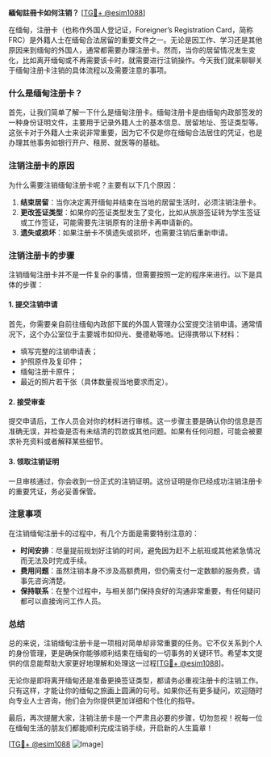 **緬甸註冊卡如何注销？** [[TG💪+ @esim1088](https://t.me/s/esim1088)]

在缅甸，注册卡（也称作外国人登记证，Foreigner’s Registration Card，简称FRC）是外籍人士在缅甸合法居留的重要文件之一。无论是因工作、学习还是其他原因来到缅甸的外国人，通常都需要办理注册卡。然而，当你的居留情况发生变化，比如离开缅甸或不再需要该卡时，就需要进行注销操作。今天我们就来聊聊关于缅甸注册卡注销的具体流程以及需要注意的事项。

### 什么是缅甸注册卡？

首先，让我们简单了解一下什么是缅甸注册卡。缅甸注册卡是由缅甸内政部签发的一种身份证明文件，主要用于记录外籍人士的基本信息、居留地址、签证类型等。这张卡对于外籍人士来说非常重要，因为它不仅是你在缅甸合法居住的凭证，也是办理其他事务如银行开户、租房、就医等的基础。

### 注销注册卡的原因

为什么需要注销缅甸注册卡呢？主要有以下几个原因：

1. **结束居留**：当你决定离开缅甸并结束在当地的居留生活时，必须注销注册卡。
2. **更改签证类型**：如果你的签证类型发生了变化，比如从旅游签证转为学生签证或工作签证，可能需要先注销原有的注册卡再申请新的。
3. **遗失或损坏**：如果注册卡不慎遗失或损坏，也需要注销后重新申请。

### 注销注册卡的步骤

注销缅甸注册卡并不是一件复杂的事情，但需要按照一定的程序来进行。以下是具体的步骤：

#### 1. 提交注销申请

首先，你需要亲自前往缅甸内政部下属的外国人管理办公室提交注销申请。通常情况下，这个办公室位于主要城市如仰光、曼德勒等地。记得携带以下材料：
- 填写完整的注销申请表；
- 护照原件及复印件；
- 缅甸注册卡原件；
- 最近的照片若干张（具体数量视当地要求而定）。

#### 2. 接受审查

提交申请后，工作人员会对你的材料进行审核。这一步骤主要是确认你的信息是否准确无误，并检查是否有未结清的罚款或其他问题。如果有任何问题，可能会被要求补充资料或者解释某些细节。

#### 3. 领取注销证明

一旦审核通过，你会收到一份正式的注销证明。这份证明是你已经成功注销注册卡的重要凭证，务必妥善保管。

### 注意事项

在注销缅甸注册卡的过程中，有几个方面是需要特别注意的：

- **时间安排**：尽量提前规划好注销的时间，避免因为赶不上航班或其他紧急情况而无法及时完成手续。
- **费用问题**：虽然注销本身不涉及高额费用，但仍需支付一定数额的服务费，请事先咨询清楚。
- **保持联系**：在整个过程中，与相关部门保持良好的沟通非常重要，有任何疑问都可以直接询问工作人员。

### 总结

总的来说，注销缅甸注册卡是一项相对简单却非常重要的任务。它不仅关系到个人的身份管理，更是确保你能够顺利结束在缅甸的一切事务的关键环节。希望本文提供的信息能帮助大家更好地理解和处理这一过程[[TG💪+ @esim1088](https://t.me/s/esim1088)]。

无论你是即将离开缅甸还是准备更换签证类型，都请务必重视注册卡的注销工作。只有这样，才能让你的缅甸之旅画上圆满的句号。如果你还有更多疑问，欢迎随时向专业人士咨询，他们会为你提供更加详细和个性化的指导。

最后，再次提醒大家，注销注册卡是一个严肃且必要的步骤，切勿忽视！祝每一位在缅甸生活的朋友们都能顺利完成注销手续，开启新的人生篇章！

[[TG💪+ @esim1088](https://t.me/s/esim1088) ![Image](https://i.postimg.cc/4NQfJmqS/Snipaste-2025-05-13-00-14-12.png)]